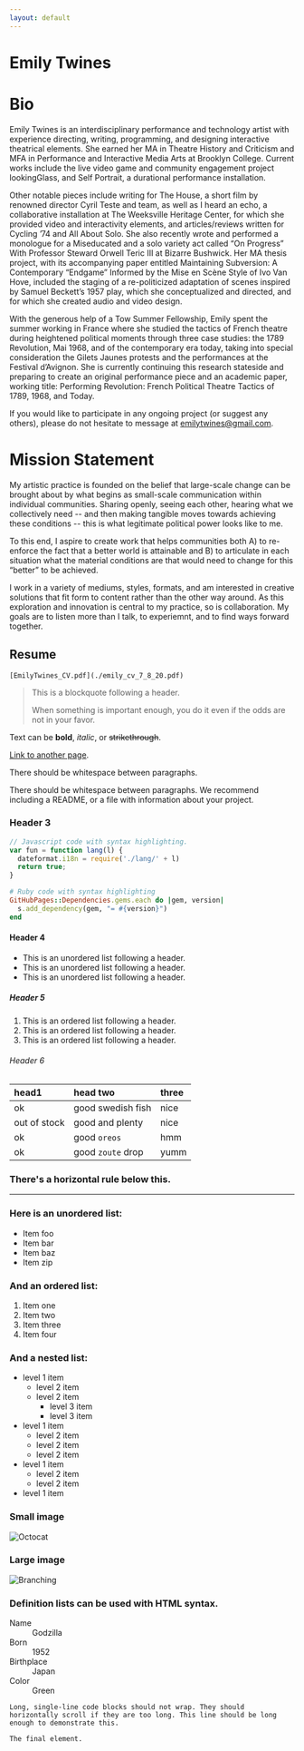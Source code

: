 ```yaml
---
layout: default
---
```




# Emily Twines

# Bio
Emily Twines is an interdisciplinary performance and technology artist with experience directing, writing, programming, and designing interactive theatrical elements. She earned her MA in Theatre History and Criticism and MFA in Performance and Interactive Media Arts at Brooklyn College. Current works include the live video game and community engagement project lookingGlass, and Self Portrait, a durational performance installation.

Other notable pieces include writing for The House, a short film by renowned director Cyril Teste and team, as well as I heard an echo, a collaborative installation at The Weeksville Heritage Center, for which she provided video and interactivity elements, and articles/reviews written for Cycling ’74 and All About Solo. She also recently wrote and performed a monologue for a Miseducated and a solo variety act called “On Progress” With Professor Steward Orwell Teric III at Bizarre Bushwick. Her MA thesis project, with its accompanying paper entitled Maintaining Subversion: A Contemporary “Endgame” Informed by the Mise en Scène Style of Ivo Van Hove, included the staging of a re-politicized adaptation of scenes inspired by Samuel Beckett’s 1957 play, which she conceptualized and directed, and for which she created audio and video design.

With the generous help of a Tow Summer Fellowship, Emily spent the summer working in France where she studied the tactics of French theatre during heightened political moments through three case studies: the 1789 Revolution, Mai 1968, and of the contemporary era today, taking into special consideration the Gilets Jaunes protests and the performances at the Festival d’Avignon. She is currently continuing this research stateside and preparing to create an original performance piece and an academic paper, working title: Performing Revolution: French Political Theatre Tactics of 1789, 1968, and Today.

If you would like to participate in any ongoing project (or suggest any others), please do not hesitate to message at emilytwines@gmail.com.


# Mission Statement
My artistic practice is founded on the belief that large-scale change can be brought about by what begins as small-scale communication within individual communities. Sharing openly, seeing each other, hearing what we collectively need -- and then making tangible moves towards achieving these conditions -- this is what legitimate political power looks like to me.

To this end, I aspire to create work that helps communities both A) to re-enforce the fact that a better world is attainable and B) to articulate in each situation what the material conditions are that would need to change for this “better” to be achieved.

I work in a variety of mediums, styles, formats, and am interested in creative solutions that fit form to content rather than the other way around. As this exploration and innovation is central to my practice, so is collaboration. My goals are to listen more than I talk, to experiemnt, and to find ways forward together.

## Resume

 	[EmilyTwines_CV.pdf](./emily_cv_7_8_20.pdf)




> This is a blockquote following a header.
>
> When something is important enough, you do it even if the odds are not in your favor.



Text can be **bold**, _italic_, or ~~strikethrough~~.

[Link to another page](./another-page.html).

There should be whitespace between paragraphs.

There should be whitespace between paragraphs. We recommend including a README, or a file with information about your project.

### Header 3

```js
// Javascript code with syntax highlighting.
var fun = function lang(l) {
  dateformat.i18n = require('./lang/' + l)
  return true;
}
```

```ruby
# Ruby code with syntax highlighting
GitHubPages::Dependencies.gems.each do |gem, version|
  s.add_dependency(gem, "= #{version}")
end
```

#### Header 4

*   This is an unordered list following a header.
*   This is an unordered list following a header.
*   This is an unordered list following a header.

##### Header 5

1.  This is an ordered list following a header.
2.  This is an ordered list following a header.
3.  This is an ordered list following a header.

###### Header 6

| head1        | head two          | three |
|:-------------|:------------------|:------|
| ok           | good swedish fish | nice  |
| out of stock | good and plenty   | nice  |
| ok           | good `oreos`      | hmm   |
| ok           | good `zoute` drop | yumm  |

### There's a horizontal rule below this.

* * *

### Here is an unordered list:

*   Item foo
*   Item bar
*   Item baz
*   Item zip

### And an ordered list:

1.  Item one
1.  Item two
1.  Item three
1.  Item four

### And a nested list:

- level 1 item
  - level 2 item
  - level 2 item
    - level 3 item
    - level 3 item
- level 1 item
  - level 2 item
  - level 2 item
  - level 2 item
- level 1 item
  - level 2 item
  - level 2 item
- level 1 item

### Small image

![Octocat](https://github.githubassets.com/images/icons/emoji/octocat.png)

### Large image

![Branching](https://guides.github.com/activities/hello-world/branching.png)


### Definition lists can be used with HTML syntax.

<dl>
<dt>Name</dt>
<dd>Godzilla</dd>
<dt>Born</dt>
<dd>1952</dd>
<dt>Birthplace</dt>
<dd>Japan</dd>
<dt>Color</dt>
<dd>Green</dd>
</dl>

```
Long, single-line code blocks should not wrap. They should horizontally scroll if they are too long. This line should be long enough to demonstrate this.
```

```
The final element.
```
